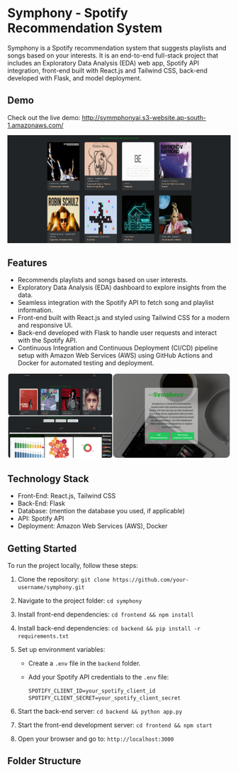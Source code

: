 # Symphony - Spotify Recommendation System

Symphony is a Spotify recommendation system that suggests playlists and songs based on your interests. It is an end-to-end full-stack project that includes an Exploratory Data Analysis (EDA) web app, Spotify API integration, front-end built with React.js and Tailwind CSS, back-end developed with Flask, and model deployment.

## Demo

Check out the live demo: http://symmphonyai.s3-website.ap-south-1.amazonaws.com/

![Symphony Preview](SYMPHONY.png)


## Features

- Recommends playlists and songs based on user interests.
- Exploratory Data Analysis (EDA) dashboard to explore insights from the data.
- Seamless integration with the Spotify API to fetch song and playlist information.
- Front-end built with React.js and styled using Tailwind CSS for a modern and responsive UI.
- Back-end developed with Flask to handle user requests and interact with the Spotify API.
- Continuous Integration and Continuous Deployment (CI/CD) pipeline setup with Amazon Web Services (AWS) using GitHub Actions and Docker for automated testing and deployment.



![Symphony Preview](pic.jpg)


## Technology Stack

- Front-End: React.js, Tailwind CSS
- Back-End: Flask
- Database: (mention the database you used, if applicable)
- API: Spotify API
- Deployment: Amazon Web Services (AWS), Docker

## Getting Started

To run the project locally, follow these steps:

1. Clone the repository: `git clone https://github.com/your-username/symphony.git`
2. Navigate to the project folder: `cd symphony`
3. Install front-end dependencies: `cd frontend && npm install`
4. Install back-end dependencies: `cd backend && pip install -r requirements.txt`
5. Set up environment variables:
   - Create a `.env` file in the `backend` folder.
   - Add your Spotify API credentials to the `.env` file:

     ```
     SPOTIFY_CLIENT_ID=your_spotify_client_id
     SPOTIFY_CLIENT_SECRET=your_spotify_client_secret
     ```

6. Start the back-end server: `cd backend && python app.py`
7. Start the front-end development server: `cd frontend && npm start`
8. Open your browser and go to: `http://localhost:3000`

## Folder Structure

